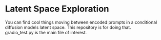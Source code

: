 # Latent Space Exploration

You can find cool things moving between encoded prompts in a conditional diffusion models latent space. This repository is for doing that. gradio_test.py is the main file of interest.
